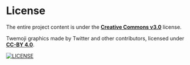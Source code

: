 # License

The entire project content is under the **[Creative Commons v3.0](https://creativecommons.org/licenses/by-sa/3.0/)** license.

Twemoji graphics made by Twitter and other contributors, licensed under **[CC-BY 4.0](https://creativecommons.org/licenses/by/4.0/)**.

[![LICENSE](https://i.creativecommons.org/l/by-sa/3.0/88x31.png)](http://creativecommons.org/licenses/by-sa/3.0/)